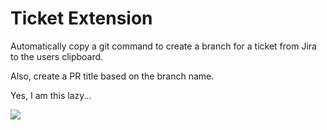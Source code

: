 # Ticket Extension

Automatically copy a git command to create a branch for a ticket from Jira to the users clipboard.

Also, create a PR title based on the branch name.

Yes, I am this lazy...

![](https://media.giphy.com/media/v1.Y2lkPTc5MGI3NjExdXJoM2ViZHphcmduMzZ0MGsyczA1bXRvODRqNGJocTZxeHdzcjdveSZlcD12MV9pbnRlcm5hbF9naWZfYnlfaWQmY3Q9Zw/l1KtYG8BndKBmWrM4/giphy.gif)
